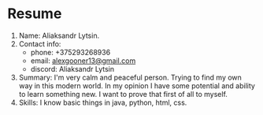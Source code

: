 # Resume
1. Name: Aliaksandr Lytsin.
2. Contact info:
    - phone: +375293268936
    - email: alexgooner13@gmail.com
    - discord: Aliaksandr Lytsin
3. Summary: I'm very calm and peaceful person. Trying to find my own way in this modern world. In  my opinion I have some potential and ability to learn something new. I want to prove that first of all to myself.
4. Skills: I know basic things in java, python, html, css.

